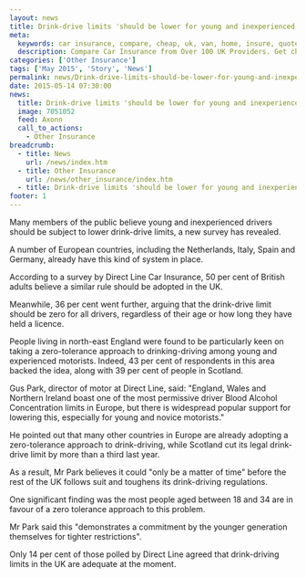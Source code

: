 ```yaml
---
layout: news
title: Drink-drive limits 'should be lower for young and inexperienced drivers' - Quotezone.co.uk
meta:
  keywords: car insurance, compare, cheap, uk, van, home, insure, quotes, online, comparison, bike, loans, life
  description: Compare Car Insurance from Over 100 UK Providers. Get cheap quotes online now using our fast, free, secure comparison site
categories: ['Other Insurance']
tags: ['May 2015', 'Story', 'News']
permalink: news/Drink-drive-limits-should-be-lower-for-young-and-inexperienced-drivers-.htm
date: 2015-05-14 07:30:00
news:
  title: Drink-drive limits 'should be lower for young and inexperienced drivers'
  image: 7051052
  feed: Axonn
  call_to_actions:
    - Other Insurance
breadcrumb:
  - title: News
    url: /news/index.htm
  - title: Other Insurance
    url: /news/other_insurance/index.htm
  - title: Drink-drive limits 'should be lower for young and inexperienced drivers'
footer: 1
---
```


Many members of the public believe young and inexperienced drivers should be subject to lower drink-drive limits, a new survey has revealed.

A number of European countries, including the Netherlands, Italy, Spain and Germany, already have this kind of system in place.

According to a survey by Direct Line Car Insurance, 50 per cent of British adults believe a similar rule should be adopted in the UK.

Meanwhile, 36 per cent went further, arguing that the drink-drive limit should be zero for all drivers, regardless of their age or how long they have held a licence.

People living in north-east England were found to be particularly keen on taking a zero-tolerance approach to drinking-driving among young and experienced motorists. Indeed, 43 per cent of respondents in this area backed the idea, along with 39 per cent of people in Scotland.

Gus Park, director of motor at Direct Line, said: &quot;England, Wales and Northern Ireland boast one of the most permissive driver Blood Alcohol Concentration limits in Europe, but there is widespread popular support for lowering this, especially for young and novice motorists.&quot;

He pointed out that many other countries in Europe are already adopting a zero-tolerance approach to drink-driving, while Scotland cut its legal drink-drive limit by more than a third last year.

As a result, Mr Park believes it could &quot;only be a matter of time&quot; before the rest of the UK follows suit and toughens its drink-driving regulations.

One significant finding was the most people aged between 18 and 34 are in favour of a zero tolerance approach to this problem.

Mr Park said this &quot;demonstrates a commitment by the younger generation themselves for tighter restrictions&quot;.

Only 14 per cent of those polled by Direct Line agreed that drink-driving limits in the UK are adequate at the moment.
